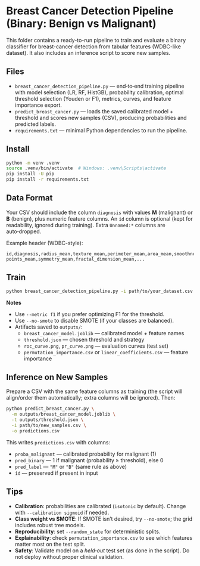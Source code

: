 # Breast Cancer Detection Pipeline (Binary: Benign vs Malignant)

This folder contains a ready-to-run pipeline to train and evaluate a binary classifier for breast-cancer detection from tabular features (WDBC-like dataset). It also includes an inference script to score new samples.

## Files

- `breast_cancer_detection_pipeline.py` — end‑to‑end training pipeline with model selection (LR, RF, HistGB), probability calibration, optimal threshold selection (Youden or F1), metrics, curves, and feature importance export.
- `predict_breast_cancer.py` — loads the saved calibrated model + threshold and scores new samples (CSV), producing probabilities and predicted labels.
- `requirements.txt` — minimal Python dependencies to run the pipeline.

## Install

```bash
python -m venv .venv
source .venv/bin/activate  # Windows: .venv\Scripts\activate
pip install -U pip
pip install -r requirements.txt
```

## Data Format

Your CSV should include the column `diagnosis` with values **M** (malignant) or **B** (benign), plus numeric feature columns. An `id` column is optional (kept for readability, ignored during training). Extra `Unnamed:*` columns are auto‑dropped.

Example header (WDBC-style):
```
id,diagnosis,radius_mean,texture_mean,perimeter_mean,area_mean,smoothness_mean,compactness_mean,concavity_mean,concave points_mean,symmetry_mean,fractal_dimension_mean,...
```

## Train

```bash
python breast_cancer_detection_pipeline.py -i path/to/your_dataset.csv --metric youden --smote --cv 5 --outdir outputs
```

**Notes**
- Use `--metric f1` if you prefer optimizing F1 for the threshold.
- Use `--no-smote` to disable SMOTE (if your classes are balanced).
- Artifacts saved to `outputs/`:
  - `breast_cancer_model.joblib` — calibrated model + feature names
  - `threshold.json` — chosen threshold and strategy
  - `roc_curve.png`, `pr_curve.png` — evaluation curves (test set)
  - `permutation_importance.csv` or `linear_coefficients.csv` — feature importance

## Inference on New Samples

Prepare a CSV with the same feature columns as training (the script will align/order them automatically; extra columns will be ignored). Then:

```bash
python predict_breast_cancer.py \
  -m outputs/breast_cancer_model.joblib \
  -t outputs/threshold.json \
  -i path/to/new_samples.csv \
  -o predictions.csv
```

This writes `predictions.csv` with columns:
- `proba_malignant` — calibrated probability for malignant (1)
- `pred_binary` — 1 if malignant (probability ≥ threshold), else 0
- `pred_label` — `"M"` or `"B"` (same rule as above)
- `id` — preserved if present in input

## Tips

- **Calibration**: probabilities are calibrated (`isotonic` by default). Change with `--calibration sigmoid` if needed.
- **Class weight vs SMOTE**: If SMOTE isn’t desired, try `--no-smote`; the grid includes robust tree models.
- **Reproducibility**: set `--random_state` for deterministic splits.
- **Explainability**: check `permutation_importance.csv` to see which features matter most on the test split.
- **Safety**: Validate model on a *held‑out* test set (as done in the script). Do not deploy without proper clinical validation.

